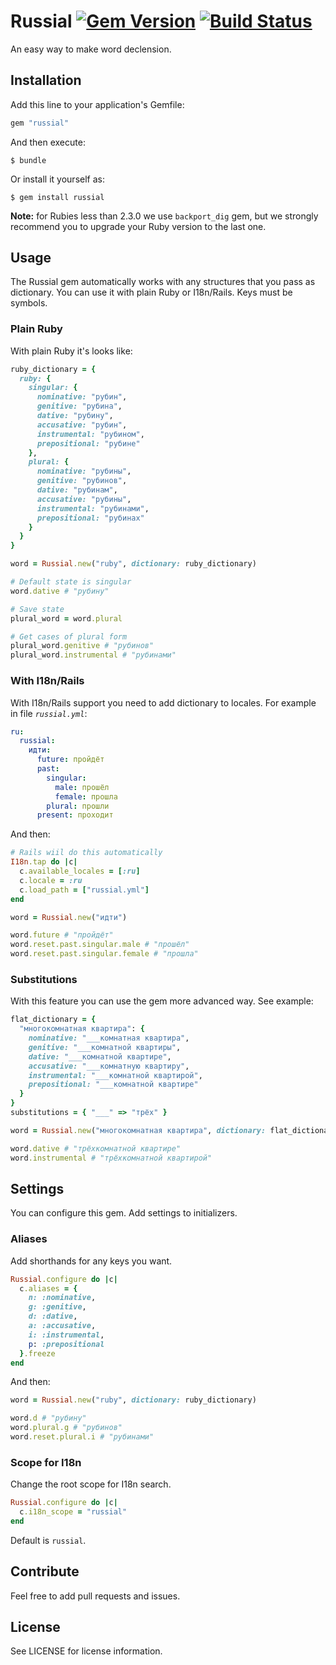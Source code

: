 # Russial [![Gem Version](https://badge.fury.io/rb/russial.svg)](https://badge.fury.io/rb/russial) [![Build Status](https://travis-ci.org/mestoru/russial.svg?branch=master)](https://travis-ci.org/mestoru/russial)

An easy way to make word declension.

## Installation

Add this line to your application's Gemfile:
```ruby
gem "russial"
```

And then execute:
```
$ bundle
```

Or install it yourself as:

```
$ gem install russial
```

**Note:** for Rubies less than 2.3.0 we use `backport_dig` gem, but we strongly recommend you to upgrade your Ruby version to the last one.

## Usage

The Russial gem automatically works with any structures that you pass as dictionary. You can use it with plain Ruby or I18n/Rails.
Keys must be symbols.

### Plain Ruby

With plain Ruby it's looks like:

```ruby
ruby_dictionary = {
  ruby: {
    singular: {
      nominative: "рубин",
      genitive: "рубина",
      dative: "рубину",
      accusative: "рубин",
      instrumental: "рубином",
      prepositional: "рубине"
    },
    plural: {
      nominative: "рубины",
      genitive: "рубинов",
      dative: "рубинам",
      accusative: "рубины",
      instrumental: "рубинами",
      prepositional: "рубинах"
    }
  }   
}

word = Russial.new("ruby", dictionary: ruby_dictionary)

# Default state is singular
word.dative # "рубину"

# Save state
plural_word = word.plural

# Get cases of plural form
plural_word.genitive # "рубинов"
plural_word.instrumental # "рубинами"
```

### With I18n/Rails

With I18n/Rails support you need to add dictionary to locales. For example in file *`russial.yml`*:

```yaml
ru:
  russial:
    идти:
      future: пройдёт
      past:
        singular:
          male: прошёл
          female: прошла
        plural: прошли
      present: проходит
```

And then:

```ruby
# Rails wiil do this automatically
I18n.tap do |c|
  c.available_locales = [:ru]
  c.locale = :ru
  c.load_path = ["russial.yml"]
end

word = Russial.new("идти")

word.future # "пройдёт"
word.reset.past.singular.male # "прошёл"
word.reset.past.singular.female # "прошла"
```

### Substitutions

With this feature you can use the gem more advanced way. See example:

```ruby
flat_dictionary = {
  "многокомнатная квартира": { 
    nominative: "___комнатная квартира",
    genitive: "___комнатной квартиры",
    dative: "___комнатной квартире",
    accusative: "___комнатную квартиру",
    instrumental: "___комнатной квартирой",
    prepositional: "___комнатной квартире"
  }
}
substitutions = { "___" => "трёх" }

word = Russial.new("многокомнатная квартира", dictionary: flat_dictionary, substitutions: substitutions)

word.dative # "трёхкомнатной квартире"
word.instrumental # "трёхкомнатной квартирой"
```

## Settings

You can configure this gem. Add settings to initializers.

### Aliases

Add shorthands for any keys you want.

```ruby
Russial.configure do |c|
  c.aliases = {
    n: :nominative,
    g: :genitive,
    d: :dative,
    a: :accusative,
    i: :instrumental,
    p: :prepositional
  }.freeze
end
```

And then:

```ruby
word = Russial.new("ruby", dictionary: ruby_dictionary)

word.d # "рубину"
word.plural.g # "рубинов"
word.reset.plural.i # "рубинами"
```

### Scope for I18n

Change the root scope for I18n search.

```ruby
Russial.configure do |c|
  c.i18n_scope = "russial"
end
```

Default is `russial`.

## Contribute

Feel free to add pull requests and issues.

## License
  
See LICENSE for license information.
